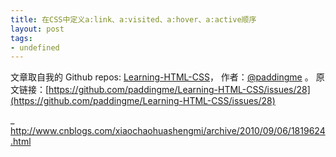 ```yaml
---
title: 在CSS中定义a:link、a:visited、a:hover、a:active顺序
layout: post
tags:
- undefined
---
```



 文章取自我的 Github  repos: [Learning-HTML-CSS](https://github.com/paddingme/Learning-HTML-CSS)， 作者：[@paddingme](http://padding.me/about.html) 。
  原文链接：[https://github.com/paddingme/Learning-HTML-CSS/issues/28](https://github.com/paddingme/Learning-HTML-CSS/issues/28)

_ http://www.cnblogs.com/xiaochaohuashengmi/archive/2010/09/06/1819624.html